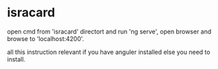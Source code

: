 # isracard
open cmd from 'isracard' directort and run 'ng serve',
open browser and browse to 'localhost:4200'.

all this instruction relevant if you have anguler installed else you need to install.
